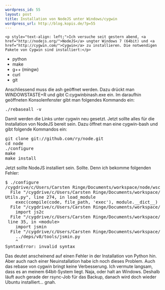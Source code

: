 ```yaml
--- 
wordpress_id: 55
layout: post
title: Installation von NodeJS unter Windows/cygwin
wordpress_url: http://blog.kopis.de/?p=55
---
```


    <p style="text-align: left;">Ich versuche seit gestern abend, <a href="http://nodejs.org/">NodeJS</a> ungter Windows 7 (64bit) und <a href="http://cygwin.com/">Cygwin</a> zu installieren. Die notwendigen Pakete von Cygwin sind installiert:</p>
<ul>
<li>python</li>
<li>make</li>
<li>g++ (mingw)</li>
<li>curl</li>
<li>git</li>
</ul>
<p>Anschliessend muss die ash ge&ouml;ffnet werden. Dazu dr&uuml;ckt man WINDOWSTASTE+R und gibt C:cygwinbinash.exe ein. Im daraufhin ge&ouml;ffneten Konsolenfenster gibt man folgendes Kommando ein:</p>
<div class="CodeRay">
  <div class="code"><pre>./rebaseall -v</pre></div>
</div>

<p>Damit werden die Links unter cygwin neu gesetzt. Jetzt sollte alles f&uuml;r die Installation von NodeJS bereit sein. Dazu &ouml;ffnet man eine cygwin-bash und gibt folgende Kommandos ein:</p>
<div class="CodeRay">
  <div class="code"><pre>git clone git://github.com/ry/node.git
cd node
./configure
make
make install</pre></div>
</div>

<p>Jetzt sollte NodeJS installiert sein. Sollte. Denn ich bekomme folgenden Fehler:</p>
<div class="CodeRay">
  <div class="code"><pre>$ ./configure
/cygdrive/c/Users/Carsten Ringe/Documents/workspace/node/wscript: error: Traceback (most recent call last):
  File &quot;/cygdrive/c/Users/Carsten Ringe/Documents/workspace/node/tools/wafadmin/
Utils.py&quot;, line 274, in load_module
    exec(compile(code, file_path, 'exec'), module.__dict__)
  File &quot;/cygdrive/c/Users/Carsten Ringe/Documents/workspace/node/wscript&quot;, line 12, in &lt;module&gt;
    import js2c
  File &quot;/cygdrive/c/Users/Carsten Ringe/Documents/workspace/node/tools/js2c.py&quot;,
 line 35, in &lt;module&gt;
    import jsmin
  File &quot;/cygdrive/c/Users/Carsten Ringe/Documents/workspace/node/tools/jsmin.py&quot;, line 1
    ../deps/v8/tools/jsmin.py
    ^
SyntaxError: invalid syntax</pre></div>
</div>

<p>Das deutet anscheinend auf einen Fehler in der Installation von Python hin. Aber auch nach einer Neuinstallation habe ich noch dieses Problem. Auch das rebase von cygwin bringt keine Verbesserung.  Ich vermute langsam, dass es an meinem 64bit-System liegt. Naja, oder halt an Windows. Deshalb l&auml;uft auch gerade der rsync-Job f&uuml;r das Backup, danach wird doch wieder Ubuntu installiert... gnah.</p>
  
